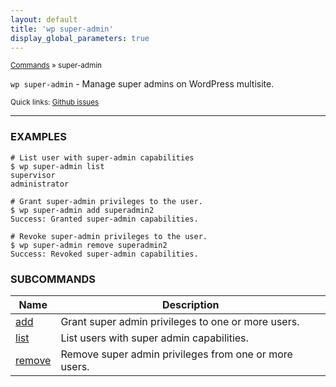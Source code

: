 ```yaml
---
layout: default
title: 'wp super-admin'
display_global_parameters: true
---
```


<small>[Commands](/commands/) &raquo; super-admin</small>

`wp super-admin` - Manage super admins on WordPress multisite.

<small>Quick links: <a href="https://github.com/wp-cli/wp-cli/issues?q=is%3Aopen+label%3Acommand%3Asuper-admin+sort%3Aupdated-desc">Github issues</a></small>

<hr />

### EXAMPLES

    # List user with super-admin capabilities
    $ wp super-admin list
    supervisor
    administrator

    # Grant super-admin privileges to the user.
    $ wp super-admin add superadmin2
    Success: Granted super-admin capabilities.

    # Revoke super-admin privileges to the user.
    $ wp super-admin remove superadmin2
    Success: Revoked super-admin capabilities.



### SUBCOMMANDS

<table>
	<thead>
	<tr>
		<th>Name</th>
		<th>Description</th>
	</tr>
	</thead>
	<tbody>
		<tr>
			<td><a href="/commands/super-admin/add/">add</a></td>
			<td>Grant super admin privileges to one or more users.</td>
		</tr>
		<tr>
			<td><a href="/commands/super-admin/list/">list</a></td>
			<td>List users with super admin capabilities.</td>
		</tr>
		<tr>
			<td><a href="/commands/super-admin/remove/">remove</a></td>
			<td>Remove super admin privileges from one or more users.</td>
		</tr>
	</tbody>
</table>

